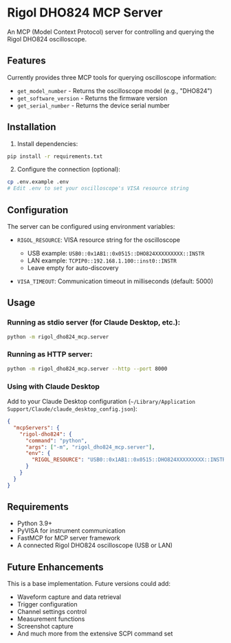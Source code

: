 # Rigol DHO824 MCP Server

An MCP (Model Context Protocol) server for controlling and querying the Rigol DHO824 oscilloscope.

## Features

Currently provides three MCP tools for querying oscilloscope information:
- `get_model_number` - Returns the oscilloscope model (e.g., "DHO824")
- `get_software_version` - Returns the firmware version
- `get_serial_number` - Returns the device serial number

## Installation

1. Install dependencies:
```bash
pip install -r requirements.txt
```

2. Configure the connection (optional):
```bash
cp .env.example .env
# Edit .env to set your oscilloscope's VISA resource string
```

## Configuration

The server can be configured using environment variables:

- `RIGOL_RESOURCE`: VISA resource string for the oscilloscope
  - USB example: `USB0::0x1AB1::0x0515::DHO824XXXXXXXXX::INSTR`
  - LAN example: `TCPIP0::192.168.1.100::inst0::INSTR`
  - Leave empty for auto-discovery

- `VISA_TIMEOUT`: Communication timeout in milliseconds (default: 5000)

## Usage

### Running as stdio server (for Claude Desktop, etc.):
```bash
python -m rigol_dho824_mcp.server
```

### Running as HTTP server:
```bash
python -m rigol_dho824_mcp.server --http --port 8000
```

### Using with Claude Desktop

Add to your Claude Desktop configuration (`~/Library/Application Support/Claude/claude_desktop_config.json`):

```json
{
  "mcpServers": {
    "rigol-dho824": {
      "command": "python",
      "args": ["-m", "rigol_dho824_mcp.server"],
      "env": {
        "RIGOL_RESOURCE": "USB0::0x1AB1::0x0515::DHO824XXXXXXXXX::INSTR"
      }
    }
  }
}
```

## Requirements

- Python 3.9+
- PyVISA for instrument communication
- FastMCP for MCP server framework
- A connected Rigol DHO824 oscilloscope (USB or LAN)

## Future Enhancements

This is a base implementation. Future versions could add:
- Waveform capture and data retrieval
- Trigger configuration
- Channel settings control
- Measurement functions
- Screenshot capture
- And much more from the extensive SCPI command set